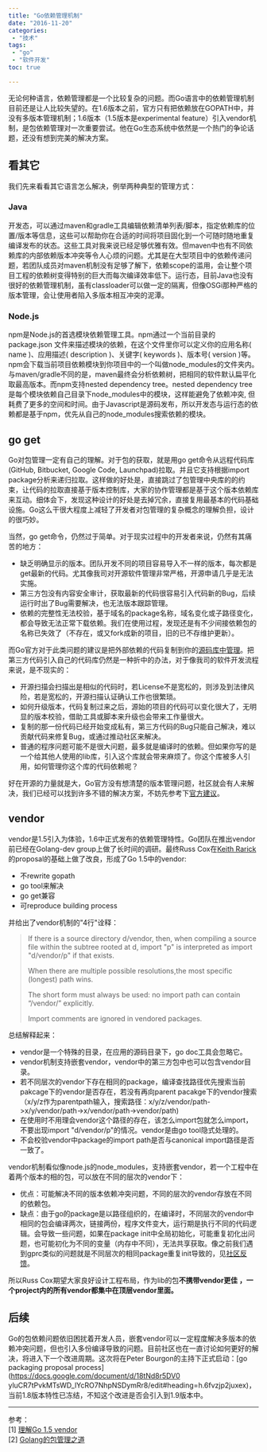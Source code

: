 ```yaml
---
title: "Go依赖管理机制"
date: "2016-11-20"
categories:
 - "技术"
tags:
 - "go"
 - "软件开发"
toc: true

---
```


无论何种语言，依赖管理都是一个比较复杂的问题。而Go语言中的依赖管理机制目前还是让人比较失望的。在1.6版本之前，官方只有把依赖放在GOPATH中，并没有多版本管理机制；1.6版本（1.5版本是experimental feature）引入vendor机制，是包依赖管理对一次重要尝试。他在Go生态系统中依然是一个热门的争论话题，还没有想到完美的解决方案。

## 看其它

我们先来看看其它语言怎么解决，例举两种典型的管理方式：
 
### Java

开发态，可以通过maven和gradle工具编辑依赖清单列表/脚本，指定依赖库的位置/版本等信息，这些可以帮助你在合适的时间将项目固化到一个可随时随地重复编译发布的状态。这些工具对我来说已经足够优雅有效。但maven中也有不同依赖库的内部依赖版本冲突等令人心烦的问题。尤其是在大型项目中的依赖传递问题，若团队成员对maven机制没有足够了解下，依赖scope的滥用，会让整个项目工程的依赖树变得特别的巨大而每次编译效率低下。运行态，目前Java也没有很好的依赖管理机制，虽有classloader可以做一定的隔离，但像OSGi那种严格的版本管理，会让使用者陷入多版本相互冲突的泥潭。

### Node.js

npm是Node.js的首选模块依赖管理工具。npm通过一个当前目录的 package.json 文件来描述模块的依赖，在这个文件里你可以定义你的应用名称( name )、应用描述( description )、关键字( keywords )、版本号( version )等。npm会下载当前项目依赖模块到你项目中的一个叫做node_modules的文件夹内。与maven/gradle不同的是，maven最终会分析依赖树，把相同的软件默认扁平化取最高版本。而npm支持nested dependency tree。nested dependency tree是每个模块依赖自己目录下node_modules中的模块，这样能避免了依赖冲突, 但耗费了更多的空间和时间。由于Javascript是源码发布，所以开发态与运行态的依赖都是基于npm，优先从自己的node_modules搜索依赖的模块。
<!--more-->

## go get

Go对包管理一定有自己的理解。对于包的获取，就是用go get命令从远程代码库(GitHub, Bitbucket, Google Code, Launchpad)拉取。并且它支持根据import package分析来递归拉取。这样做的好处是，直接跳过了包管理中央库的的约束，让代码的拉取直接基于版本控制库，大家的协作管理都是基于这个版本依赖库来互动。细体会下，发现这种设计的好处是去掉冗余，直接复用最基本的代码基础设施。Go这么干很大程度上减轻了开发者对包管理的复杂概念的理解负担，设计的很巧妙。

当然，go get命令，仍然过于简单。对于现实过程中的开发者来说，仍然有其痛苦的地方：

 - 缺乏明确显示的版本。团队开发不同的项目容易导入不一样的版本，每次都是get最新的代码。尤其像我司对开源软件管理非常严格，开源申请几乎是无法实施。
 - 第三方包没有内容安全审计，获取最新的代码很容易引入代码新的Bug，后续运行时出了Bug需要解决，也无法版本跟踪管理。
 - 依赖的完整性无法校验，基于域名的package名称，域名变化或子路径变化，都会导致无法正常下载依赖。我们在使用过程，发现还是有不少间接依赖包的名称已失效了（不存在，或又fork成新的项目，旧的已不存维护更新）。

而Go官方对于此类问题的建议是把外部依赖的代码复制到你的[源码库中管理](https://golang.org/doc/faq#get_version)。把第三方代码引入自己的代码库仍然是一种折中的办法，对于像我司的软件开发流程来说，是不现实的：

 - 开源扫描会扫描出是相似的代码时，若License不是宽松的，则涉及到法律风险，若是宽松的，开源扫描认证确认工作也很繁琐。
 - 如何升级版本，代码复制过来之后，源始的项目的代码可以变化很大了，无明显的版本校验，借助工具或脚本来升级也会带来工作量很大。
 - 复制的那一份代码已经开始变成私有，第三方代码的Bug只能自己解决，难以贡献代码来修复Bug，或通过推动社区来解决。
 - 普通的程序问题可能不是很大问题，最多就是编译时的依赖。但如果你写的是一个给其他人使用的lib库，引入这个库就会带来麻烦了。你这个库被多人引用，如何管理你这个库的代码依赖呢？

好在开源的力量就是大，Go官方没有想清楚的版本管理问题，社区就会有人来解决，我们已经可以找到许多不错的解决方案，不妨先参考下[官方建议](https://github.com/golang/go/wiki/PackageManagementTools)。

## vendor

vendor是1.5引入为体验，1.6中正式发布的依赖管理特性。Go团队在推出vendor前已经在Golang-dev group上做了长时间的调研。最终Russ Cox在[Keith Rarick](https://github.com/kr)的proposal的基础上做了改良，形成了Go 1.5中的vendor:

 - 不rewrite gopath
 - go tool来解决
 - go get兼容
 - 可reproduce building process

并给出了vendor机制的"4行"诠释：

> If there is a source directory d/vendor, then, when compiling a source file within the subtree rooted at d, import "p" is interpreted as import "d/vendor/p" if that exists.
> 
> When there are multiple possible resolutions,the most specific (longest) path wins.
> 
> The short form must always be used: no import path can  contain “/vendor/” explicitly.
> 
> Import comments are ignored in vendored packages.

总结解释起来：

 - vendor是一个特殊的目录，在应用的源码目录下，go doc工具会忽略它。
 - vendor机制支持嵌套vendor，vendor中的第三方包中也可以包含vendor目录。
 - 若不同层次的vendor下存在相同的package，编译查找路径优先搜索当前pakcage下的vendor是否存在，若没有再向parent pacakge下的vendor搜索（x/y/z作为parentpath输入，搜索路径：x/y/z/vendor/path->x/y/vendor/path->x/vendor/path->vendor/path)
 - 在使用时不用理会vendor这个路径的存在，该怎么import包就怎么import，不要出现import "d/vendor/p"的情况。vendor是由go tool隐式处理的。
 - 不会校验vendor中package的import path是否与canonical import路径是否一致了。

vendor机制看似像node.js的node_modules，支持嵌套vendor，若一个工程中在着两个版本的相的包，可以放在不同的层次的vendor下：

 - 优点：可能解决不同的版本依赖冲突问题，不同的层次的vendor存放在不同的依赖包。
 - 缺点：由于go的package是以路径组织的，在编译时，不同层次的vendor中相同的包会编译两次，链接两份，程序文件变大，运行期是执行不同的代码逻辑。会导致一些问题，如果在package init中全局初始化，可能重复初化出问题，也可能初化为不同的变量（内存中不同），无法共享获取。像之前我们遇到gprc类似的问题就是不同层次的相同package重复init导致的，见[社区反馈](https://github.com/grpc/grpc-go/issues/566)。

所以Russ Cox期望大家良好设计工程布局，作为lib的包**不携带vendor更佳 ，一个project内的所有vendor都集中在顶层vendor里面。**

## 后续

Go的包依赖问题依旧困扰着开发人员，嵌套vendor可以一定程度解决多版本的依赖冲突问题，但也引入多份编译导致的问题。目前社区也在一直讨论如何更好的解决，将进入下一个改进周期。这次将在Peter Bourgon的主持下正式启动：[go packaging proposal process](https://docs.google.com/document/d/18tNd8r5DV0
yluCR7tPvkMTsWD_lYcRO7NhpNSDymRr8/edit#heading=h.6fvzjp2juxex)，当前1.8版本特性已冻结，不知这个改进是否会引入到1.9版本中。

------
参考：  
[1] [理解Go 1.5 vendor](http://tonybai.com/2015/07/31/understand-go15-vendor/)  
[2] [Golang的包管理之道](http://www.infoq.com/cn/articles/golang-package-management)  
